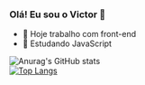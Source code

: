 ### Olá! Eu sou o Victor 🖖


- 🔭 Hoje trabalho com front-end
- 🌱 Estudando JavaScript

![Anurag's GitHub stats](https://github-readme-stats.vercel.app/api?username=LaVollpe&show_icons=true&theme=dracula)  
[![Top Langs](https://github-readme-stats.vercel.app/api/top-langs/?username=LaVollpe)](https://github.com/anuraghazra/github-readme-stats)
  
 


 
